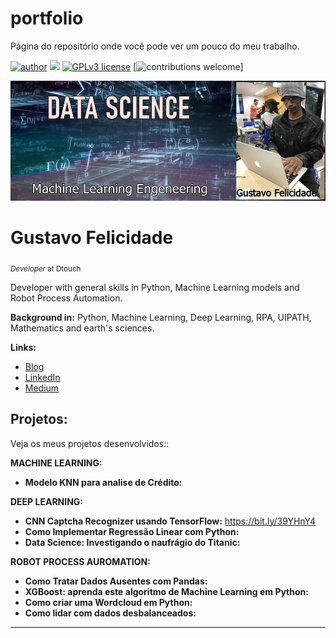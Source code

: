 # portfolio
Página do repositório onde você pode ver um pouco do meu trabalho.

[![author](https://img.shields.io/badge/author-gustavofelicidade-red.svg)](https://www.linkedin.com/in/gustavofelicidade/) [![](https://img.shields.io/badge/python-3.7+-blue.svg)](https://www.python.org/downloads/release/python-365/) [![GPLv3 license](https://img.shields.io/badge/License-GPLv3-blue.svg)](http://perso.crans.org/besson/LICENSE.html) [![contributions welcome](https://img.shields.io/badge/contributions-welcome-brightgreen.svg?style=flat)]

<p align="center">
  <img src="https://github.com/GustavoSnik/portfolio/blob/main/portfolioDataScience.jpeg?raw=true" >
</p>

# Gustavo Felicidade
<sub>*Developer* at Dtouch</sub>

Developer with general skills in Python, Machine Learning models and Robot Process Automation.

**Background in:** Python, Machine Learning, Deep Learning, RPA, UIPATH, Mathematics and earth's sciences.

**Links:**
* [Blog](http://www.gustavofelicidade.com.br)
* [LinkedIn](https://www.linkedin.com/in/gustavofelicidade/)
* [Medium](https://www.medium.com)


## Projetos:
Veja os meus projetos desenvolvidos::

**MACHINE LEARNING:**

  * **Modelo KNN para analise de Crédito:** 

**DEEP LEARNING:**

  
  * **CNN Captcha Recognizer usando TensorFlow:** https://bit.ly/39YHnY4
  * **Como Implementar Regressão Linear com Python:**
  * **Data Science: Investigando o naufrágio do Titanic:** 
  
**ROBOT PROCESS AUROMATION:**

  * **Como Tratar Dados Ausentes com Pandas:** 
  * **XGBoost: aprenda este algoritmo de Machine Learning em Python:** 
  * **Como criar uma Wordcloud em Python:** 
  * **Como lidar com dados desbalanceados:** 

---

